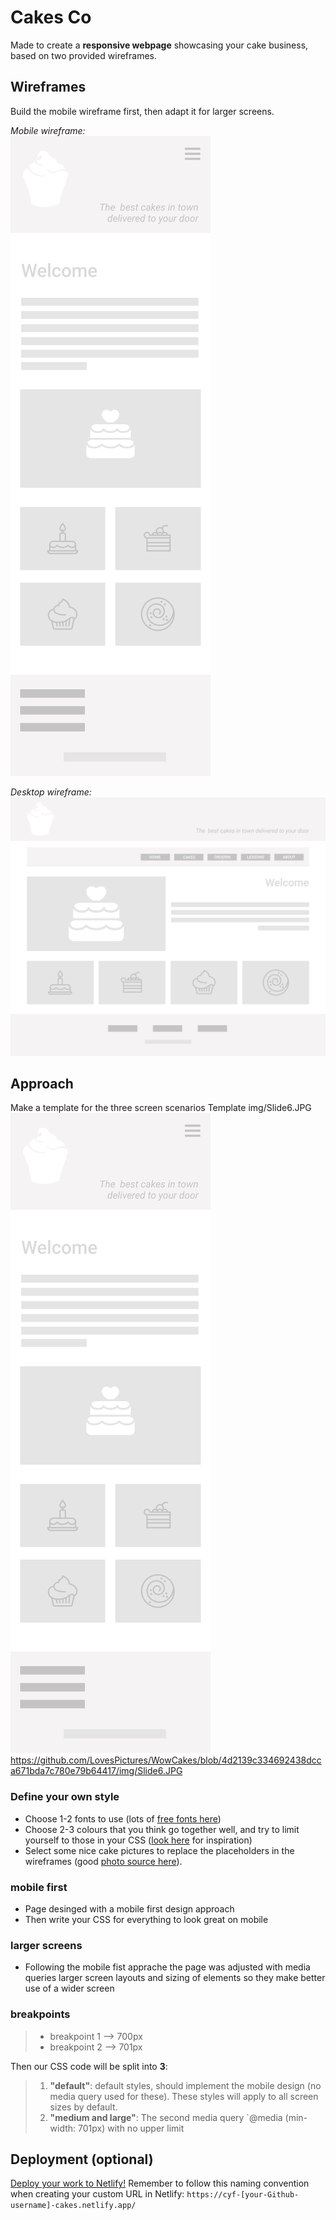 # Cakes Co

Made to create a **responsive webpage** showcasing your cake business, based on two provided wireframes.

## Wireframes

Build the mobile wireframe first, then adapt it for larger screens.

_Mobile wireframe:_  
![alt text](./design/cakes%20wireframe%20-%20mobile.png "Cakes Co mobile design")

_Desktop wireframe:_  
![alt text](./design/cakes%20wireframe%20-%20desktop.png "Cakes Co desktop design")

## Approach

Make a template for the three screen scenarios
Template 
img/Slide6.JPG
![alt text](./design/cakes%20wireframe%20-%20mobile.png "Cakes Co mobile design")
https://github.com/LovesPictures/WowCakes/blob/4d2139c334692438dcca671bda7c780e79b64417/img/Slide6.JPG

### Define your own style

- Choose 1-2 fonts to use (lots of [free fonts here](https://fonts.google.com/))
- Choose 2-3 colours that you think go together well, and try to limit yourself to those in your CSS ([look here](https://coolors.co/palettes/trending) for inspiration)
- Select some nice cake pictures to replace the placeholders in the wireframes (good [photo source here](https://unsplash.com/images/food/cake)).

### mobile first

- Page desinged with a mobile first design approach
- Then write your CSS for everything to look great on mobile

### larger screens

- Following the mobile fist apprache the page was adjusted with media queries larger screen layouts and sizing of elements so they make better use of a wider screen

### breakpoints

> - breakpoint 1 --> 700px
> - breakpoint 2 --> 701px

Then our CSS code will be split into **3**:

> 1. **"default"**: default styles, should implement the mobile design (no media query used for these). These styles will apply to all screen sizes by default.
> 2. **"medium and large"**: The second media query `@media (min-width: 701px) with no upper limit

## Deployment (optional)

[Deploy your work to Netlify!](https://syllabus.codeyourfuture.io/workshops/deployment/workshop/instructions/)
Remember to follow this naming convention when creating your custom URL in Netlify: `https://cyf-[your-Github-username]-cakes.netlify.app/`
